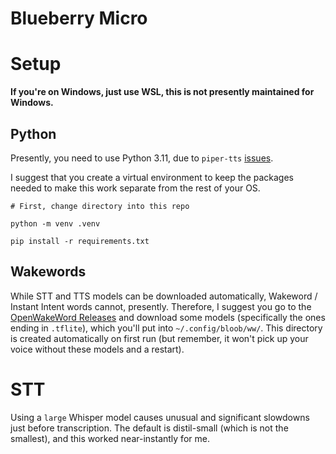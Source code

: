 # Blueberry Micro

# Setup

**If you're on Windows, just use WSL, this is not presently maintained for Windows.**

## Python
Presently, you need to use Python 3.11, due to `piper-tts` [issues](https://github.com/rhasspy/piper/issues/384).

I suggest that you create a virtual environment to keep the packages needed to make this work separate from the rest of your OS.

```
# First, change directory into this repo

python -m venv .venv

pip install -r requirements.txt
```

## Wakewords
While STT and TTS models can be downloaded automatically, Wakeword / Instant Intent words cannot, presently. Therefore, I suggest you go to the [OpenWakeWord Releases](https://github.com/dscripka/openWakeWord/releases/tag/v0.5.1) and download some models (specifically the ones ending in `.tflite`), which you'll put into `~/.config/bloob/ww/`. This directory is created automatically on first run (but remember, it won't pick up your voice without these models and a restart).

# STT
Using a `large` Whisper model causes unusual and significant slowdowns just before transcription.
The default is distil-small (which is not the smallest), and this worked near-instantly for me.